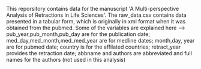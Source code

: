 This reporsitory contains data for the manuscript 'A Multi-perspective Analysis of Retractions in Life Sciences'.
The raw_data.csv contains data presented in a tabular form, which is originally in xml format when it was obtained from the pubmed. Some of the variables are explained here --> pub_year,pub_month,pub_day are for the publication date; med_day,med_month,med_med_year are for medline dates; month,day, year are for pubmed date; country is for the affilated countries; retract_year provides the retraction date; abbname and authors are abbreviated and full names for the authors (not used in this analysis)